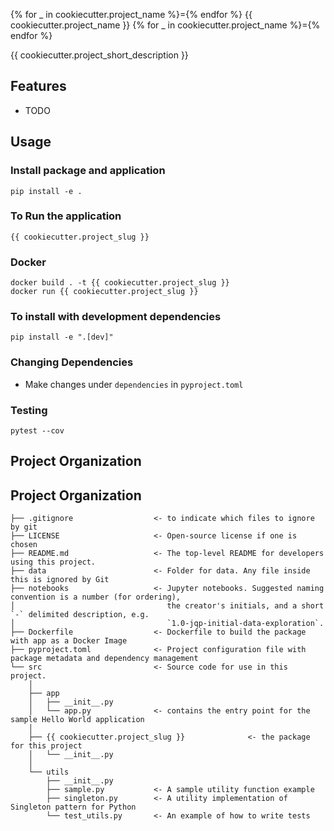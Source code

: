 {% for _ in cookiecutter.project_name %}={% endfor %}
{{ cookiecutter.project_name }}
{% for _ in cookiecutter.project_name %}={% endfor %}

{{ cookiecutter.project_short_description }}

## Features
* TODO

## Usage 

### Install package and application
```shell
pip install -e .
```

### To Run the application
```shell
{{ cookiecutter.project_slug }}
```

### Docker
```shell
docker build . -t {{ cookiecutter.project_slug }}
docker run {{ cookiecutter.project_slug }}
```

### To install with development dependencies
```shell
pip install -e ".[dev]"
```

### Changing Dependencies
- Make changes under `dependencies` in `pyproject.toml`

### Testing
```shell
pytest --cov
```

## Project Organization

## Project Organization

```
├── .gitignore                  <- to indicate which files to ignore by git
├── LICENSE                     <- Open-source license if one is chosen
├── README.md                   <- The top-level README for developers using this project.
├── data                        <- Folder for data. Any file inside this is ignored by Git
├── notebooks                   <- Jupyter notebooks. Suggested naming convention is a number (for ordering),
│                                  the creator's initials, and a short `-` delimited description, e.g.
│                                  `1.0-jqp-initial-data-exploration`.
├── Dockerfile                  <- Dockerfile to build the package with app as a Docker Image
├── pyproject.toml              <- Project configuration file with package metadata and dependency management
└── src                         <- Source code for use in this project.
    │
    ├── app 
    │   ├── __init__.py 
    │   └── app.py              <- contains the entry point for the sample Hello World application
    │
    ├── {{ cookiecutter.project_slug }}              <- the package for this project
    │   └── __init__.py 
    │
    └── utils 
        ├── __init__.py 
        ├── sample.py           <- A sample utility function example
        ├── singleton.py        <- A utility implementation of Singleton pattern for Python
        └── test_utils.py       <- An example of how to write tests
```

